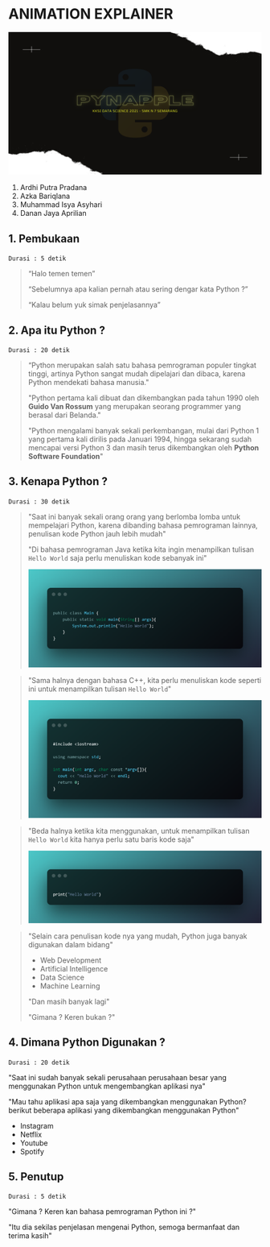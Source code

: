 # ANIMATION EXPLAINER

![pynapple watermark](pynapple-watermark.png)

1. Ardhi Putra Pradana
2. Azka Bariqlana
3. Muhammad Isya Asyhari
4. Danan Jaya Aprilian

## 1. Pembukaan

`Durasi : 5 detik `

> “Halo temen temen”
>
> “Sebelumnya apa kalian pernah atau sering dengar kata Python ?”
>
> “Kalau belum yuk simak penjelasannya”

## 2. Apa itu Python ?

`Durasi : 20 detik`

> “Python merupakan salah satu bahasa pemrograman populer tingkat tinggi, artinya Python sangat mudah dipelajari dan dibaca, karena Python mendekati bahasa manusia."
>
> "Python pertama kali dibuat dan dikembangkan pada tahun 1990 oleh **Guido Van Rossum** yang merupakan seorang programmer yang berasal dari Belanda."
>
> "Python mengalami banyak sekali perkembangan, mulai dari Python 1 yang pertama kali dirilis pada Januari 1994, hingga sekarang sudah mencapai versi Python 3 dan masih terus dikembangkan oleh **Python Software Foundation**"

## 3. Kenapa Python ?

`Durasi : 30 detik`

> "Saat ini banyak sekali orang orang yang berlomba lomba untuk mempelajari Python, karena dibanding bahasa pemrograman lainnya, penulisan kode Python jauh lebih mudah"
>
> "Di bahasa pemrograman Java ketika kita ingin menampilkan tulisan `Hello World` saja perlu menuliskan kode sebanyak ini"
>
> ![java syntax](java.png)

> "Sama halnya dengan bahasa C++, kita perlu menuliskan kode seperti ini untuk menampilkan tulisan `Hello World`"
>
> ![cpp syntax](cpp.png)

> "Beda halnya ketika kita menggunakan, untuk menampilkan tulisan `Hello World` kita hanya perlu satu baris kode saja"
>
> ![python syntax](python.png)

> "Selain cara penulisan kode nya yang mudah, Python juga banyak digunakan dalam bidang"
>
> - Web Development
> - Artificial Intelligence
> - Data Science
> - Machine Learning
>
> "Dan masih banyak lagi"
>
> "Gimana ? Keren bukan ?"

## 4. Dimana Python Digunakan ?

`Durasi : 20 detik`

"Saat ini sudah banyak sekali perusahaan perusahaan besar yang menggunakan Python untuk mengembangkan aplikasi nya"

"Mau tahu aplikasi apa saja yang dikembangkan menggunakan Python? berikut beberapa aplikasi yang dikembangkan menggunakan Python"

- Instagram
- Netflix
- Youtube
- Spotify

## 5. Penutup

`Durasi : 5 detik`

"Gimana ? Keren kan bahasa pemrograman Python ini ?"

"Itu dia sekilas penjelasan mengenai Python, semoga bermanfaat dan terima kasih"
